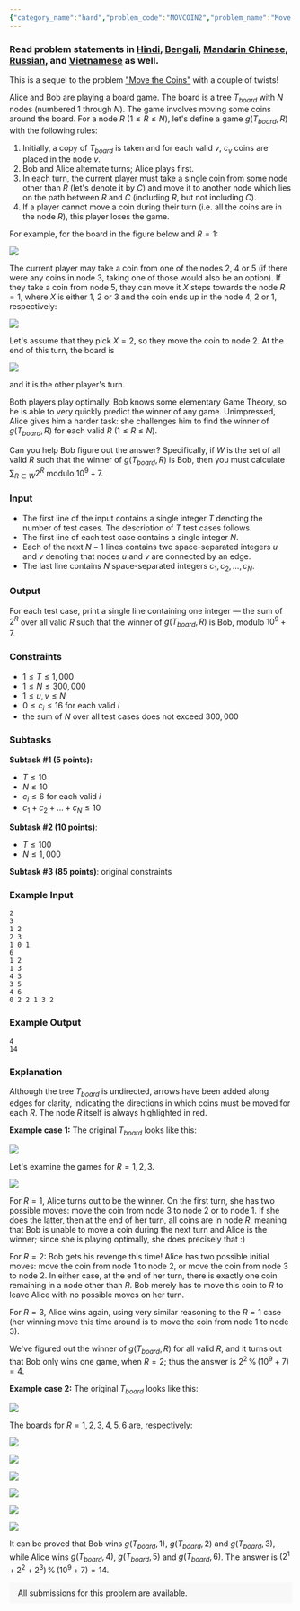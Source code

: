 ```yaml
---
{"category_name":"hard","problem_code":"MOVCOIN2","problem_name":"Move the Coins 2","problemComponents":{"constraints":"","constraintsState":false,"subtasks":"","subtasksState":false,"inputFormat":"","inputFormatState":false,"outputFormat":"","outputFormatState":false,"sampleTestCases":{"0":{"id":1,"input":"2\r\n3 \r\n1 2\r\n2 3\r\n1 0 1\r\n6\r\n1 2\r\n1 3\r\n4 3\r\n3 5\r\n4 6\r\n0 2 2 1 3 2","output":"4\r\n14","explanation":"Although the tree $T_{\\textit{board}}$ is undirected, arrows have been added along edges for clarity, indicating the directions in which coins must be moved for each $R$. The node $R$ itself is always highlighted in red.\r\n\r\n**Example case 1:** The original $T_{\\textit{board}}$ looks like this:\r\n\r\n![](https://codechef_shared.s3.amazonaws.com/download/Images/SEPT20/MOVCOIN2/COUNTREE_4.png)\r\n\r\nLet\u0027s examine the games for $R = 1,2,3$.\r\n\r\n![](https://codechef_shared.s3.amazonaws.com/download/Images/SEPT20/MOVCOIN2/COUNTREE_5.png)\r\n\r\nFor $R = 1$, Alice turns out to be the winner. On the first turn, she has two possible moves: move the coin from node $3$ to node $2$ or to node $1$. If she does the latter, then at the end of her turn, all coins are in node $R$, meaning that Bob is unable to move a coin during the next turn and Alice is the winner; since she is playing optimally, she does precisely that :)\r\n\r\nFor $R = 2$: Bob gets his revenge this time! Alice has two possible initial moves: move the coin from node $1$ to node $2$, or move the coin from node $3$ to node $2$. In either case, at the end of her turn, there is exactly one coin remaining in a node other than $R$. Bob merely has to move this coin to $R$ to leave Alice with no possible moves on her turn.\r\n\r\nFor $R = 3$, Alice wins again, using very similar reasoning to the $R = 1$ case (her winning move this time around is to move the coin from node $1$ to node $3$).\r\n\r\nWe\u0027ve figured out the winner of $g(T_{\\textit{board}}, R)$ for all valid $R$, and it turns out that Bob only wins one game, when $R=2$; thus the answer is $2^2 \\,\\%\\, (10^9+7) = 4$.\r\n\r\n**Example case 2:** The original $T_{\\textit{board}}$ looks like this:\r\n\r\n![](https://codechef_shared.s3.amazonaws.com/download/Images/SEPT20/MOVCOIN2/COUNTREE_6.png)\r\n\r\nThe boards for $R = 1, 2, 3, 4, 5, 6$ are, respectively:\r\n\r\n![](https://codechef_shared.s3.amazonaws.com/download/Images/SEPT20/MOVCOIN2/COUNTREE_7.png)\r\n\r\n![](https://codechef_shared.s3.amazonaws.com/download/Images/SEPT20/MOVCOIN2/COUNTREE_8.png)\r\n\r\n![](https://codechef_shared.s3.amazonaws.com/download/Images/SEPT20/MOVCOIN2/COUNTREE_9.png)\r\n\r\n![](https://codechef_shared.s3.amazonaws.com/download/Images/SEPT20/MOVCOIN2/COUNTREE_10.png)\r\n\r\n![](https://codechef_shared.s3.amazonaws.com/download/Images/SEPT20/MOVCOIN2/COUNTREE_11.png)\r\n\r\n![](https://codechef_shared.s3.amazonaws.com/download/Images/SEPT20/MOVCOIN2/COUNTREE_12.png)\r\n\r\nIt can be proved that Bob wins $g(T_{\\textit{board}}, 1)$, $g(T_{\\textit{board}}, 2)$ and $g(T_{\\textit{board}}, 3)$, while Alice wins $g(T_{\\textit{board}}, 4)$, $g(T_{\\textit{board}}, 5)$ and $g(T_{\\textit{board}}, 6)$. The answer is $(2^1 + 2^2 + 2^3) \\,\\%\\, (10^9+7) = 14$.","isDeleted":false}}},"video_editorial_url":"","languages_supported":{"0":"CPP14","1":"C","2":"JAVA","3":"PYTH 3.6","4":"CPP17","5":"PYTH","6":"PYP3","7":"CS2","8":"ADA","9":"PYPY","10":"TEXT","11":"PAS fpc","12":"NODEJS","13":"RUBY","14":"PHP","15":"GO","16":"HASK","17":"TCL","18":"PERL","19":"SCALA","20":"LUA","21":"kotlin","22":"BASH","23":"JS","24":"LISP sbcl","25":"rust","26":"PAS gpc","27":"BF","28":"CLOJ","29":"R","30":"D","31":"CAML","32":"FORT","33":"ASM","34":"swift","35":"FS","36":"WSPC","37":"LISP clisp","38":"SQL","39":"SCM guile","40":"PERL6","41":"ERL","42":"CLPS","43":"ICK","44":"NICE","45":"PRLG","46":"ICON","47":"COB","48":"SCM chicken","49":"PIKE","50":"SCM qobi","51":"ST","52":"SQLQ","53":"NEM"},"max_timelimit":5,"source_sizelimit":50000,"problem_author":"ssjgz","problem_tester":"","date_added":"17-04-2020","tags":{"0":"bitwise","1":"centroid","2":"hard","3":"sept20","4":"sprague","5":"ssjgz","6":"ssjgz","7":"xor"},"problem_difficulty_level":"Hard","best_tag":"Bitwise Operation","editorial_url":"https://discuss.codechef.com/problems/MOVCOIN2","time":{"view_start_date":1600075802,"submit_start_date":1600075802,"visible_start_date":1600075802,"end_date":1735669800},"is_direct_submittable":false,"problemDiscussURL":"https://discuss.codechef.com/search?q=MOVCOIN2","is_proctored":false,"visitedContests":{},"layout":"problem"}
---
```

### Read problem statements in [Hindi](https://www.codechef.com/download/translated/SEPT20/hindi/MOVCOIN2.pdf), [Bengali](https://www.codechef.com/download/translated/SEPT20/bengali/MOVCOIN2.pdf), [Mandarin Chinese](https://www.codechef.com/download/translated/SEPT20/mandarin/MOVCOIN2.pdf), [Russian](https://www.codechef.com/download/translated/SEPT20/russian/MOVCOIN2.pdf), and [Vietnamese](https://www.codechef.com/download/translated/SEPT20/vietnamese/MOVCOIN2.pdf)  as well.

This is a sequel to the problem ["Move the Coins"](https://www.hackerrank.com/challenges/move-the-coins/problem) with a couple of twists!

Alice and Bob are playing a board game. The board is a tree $T_{\textit{board}}$ with $N$ nodes (numbered $1$ through $N$). The game involves moving some coins around the board. For a node $R$ ($1 \le R \le N$), let's define a game $g(T_{\textit{board}}, R)$ with the following rules:
1. Initially, a copy of $T_{\textit{board}}$ is taken and for each valid $v$, $c_v$ coins are placed in the node $v$.
2. Bob and Alice alternate turns; Alice plays first.
3. In each turn, the current player must take a single coin from some node other than $R$ (let's denote it by $C$) and move it to another node which lies on the path between $R$ and $C$ (including $R$, but not including $C$).
4. If a player cannot move a coin during their turn (i.e. all the coins are in the node $R$), this player loses the game.

For example, for the board in the figure below and $R=1$:

![](https://codechef_shared.s3.amazonaws.com/download/Images/SEPT20/MOVCOIN2/COUNTREE_1.png)

The current player may take a coin from one of the nodes $2$, $4$ or $5$ (if there were any coins in node $3$, taking one of those would also be an option). If they take a coin from node $5$, they can move it $X$ steps towards the node $R=1$, where $X$ is either $1$, $2$ or $3$ and the coin ends up in the node $4$, $2$ or $1$, respectively:

![](https://codechef_shared.s3.amazonaws.com/download/Images/SEPT20/MOVCOIN2/COUNTREE_2.png)

Let's assume that they pick $X=2$, so they move the coin to node $2$. At the end of this turn, the board is

![](https://codechef_shared.s3.amazonaws.com/download/Images/SEPT20/MOVCOIN2/COUNTREE_3.png)

and it is the other player's turn.

Both players play optimally. Bob knows some elementary Game Theory, so he is able to very quickly predict the winner of any game. Unimpressed, Alice gives him a harder task: she challenges him to find the winner of $g(T_{\textit{board}}, R)$ for each valid $R$ ($1 \le R \le N$).

Can you help Bob figure out the answer? Specifically, if $W$ is the set of all valid $R$ such that the winner of $g(T_{\textit{board}}, R)$ is Bob, then you must calculate $\sum_{R \in W} 2^R$ modulo $10^9+7$.

### Input
- The first line of the input contains a single integer $T$ denoting the number of test cases. The description of $T$ test cases follows.
- The first line of each test case contains a single integer $N$.
- Each of the next $N-1$ lines contains two space-separated integers $u$ and $v$ denoting that nodes $u$ and $v$ are connected by an edge.
- The last line contains $N$ space-separated integers $c_1, c_2, \ldots, c_N$.

### Output
For each test case, print a single line containing one integer ― the sum of $2^R$ over all valid $R$ such that the winner of $g(T_{\textit{board}}, R)$ is Bob, modulo $10^9+7$.

### Constraints 
- $1 \le T \le 1,000$
- $1 \le N \le 300,000$
- $1 \le u, v \le N$
- $0 \le c_i \le 16$ for each valid $i$
- the sum of $N$ over all test cases does not exceed $300,000$

### Subtasks
**Subtask #1 (5 points):** 
- $T \le 10$
- $N \le 10$
- $c_i \le 6$ for each valid $i$
- $c_1 + c_2 + \ldots + c_N \le 10$

**Subtask #2 (10 points)**: 
- $T \le 100$ 
- $N \le 1,000$

**Subtask #3 (85 points)**: original constraints

### Example Input
```
2
3 
1 2
2 3
1 0 1
6
1 2
1 3
4 3
3 5
4 6
0 2 2 1 3 2
```

### Example Output
```
4
14
```

### Explanation
Although the tree $T_{\textit{board}}$ is undirected, arrows have been added along edges for clarity, indicating the directions in which coins must be moved for each $R$. The node $R$ itself is always highlighted in red.

**Example case 1:** The original $T_{\textit{board}}$ looks like this:

![](https://codechef_shared.s3.amazonaws.com/download/Images/SEPT20/MOVCOIN2/COUNTREE_4.png)

Let's examine the games for $R = 1,2,3$.

![](https://codechef_shared.s3.amazonaws.com/download/Images/SEPT20/MOVCOIN2/COUNTREE_5.png)

For $R = 1$, Alice turns out to be the winner. On the first turn, she has two possible moves: move the coin from node $3$ to node $2$ or to node $1$. If she does the latter, then at the end of her turn, all coins are in node $R$, meaning that Bob is unable to move a coin during the next turn and Alice is the winner; since she is playing optimally, she does precisely that :)

For $R = 2$: Bob gets his revenge this time! Alice has two possible initial moves: move the coin from node $1$ to node $2$, or move the coin from node $3$ to node $2$. In either case, at the end of her turn, there is exactly one coin remaining in a node other than $R$. Bob merely has to move this coin to $R$ to leave Alice with no possible moves on her turn.

For $R = 3$, Alice wins again, using very similar reasoning to the $R = 1$ case (her winning move this time around is to move the coin from node $1$ to node $3$).

We've figured out the winner of $g(T_{\textit{board}}, R)$ for all valid $R$, and it turns out that Bob only wins one game, when $R=2$; thus the answer is $2^2 \,\%\, (10^9+7) = 4$.

**Example case 2:** The original $T_{\textit{board}}$ looks like this:

![](https://codechef_shared.s3.amazonaws.com/download/Images/SEPT20/MOVCOIN2/COUNTREE_6.png)

The boards for $R = 1, 2, 3, 4, 5, 6$ are, respectively:

![](https://codechef_shared.s3.amazonaws.com/download/Images/SEPT20/MOVCOIN2/COUNTREE_7.png)

![](https://codechef_shared.s3.amazonaws.com/download/Images/SEPT20/MOVCOIN2/COUNTREE_8.png)

![](https://codechef_shared.s3.amazonaws.com/download/Images/SEPT20/MOVCOIN2/COUNTREE_9.png)

![](https://codechef_shared.s3.amazonaws.com/download/Images/SEPT20/MOVCOIN2/COUNTREE_10.png)

![](https://codechef_shared.s3.amazonaws.com/download/Images/SEPT20/MOVCOIN2/COUNTREE_11.png)

![](https://codechef_shared.s3.amazonaws.com/download/Images/SEPT20/MOVCOIN2/COUNTREE_12.png)

It can be proved that Bob wins $g(T_{\textit{board}}, 1)$, $g(T_{\textit{board}}, 2)$ and $g(T_{\textit{board}}, 3)$, while Alice wins $g(T_{\textit{board}}, 4)$, $g(T_{\textit{board}}, 5)$ and $g(T_{\textit{board}}, 6)$. The answer is $(2^1 + 2^2 + 2^3) \,\%\, (10^9+7) = 14$.



<aside style='background: #f8f8f8;padding: 10px 15px;'><div>All submissions for this problem are available.</div></aside>